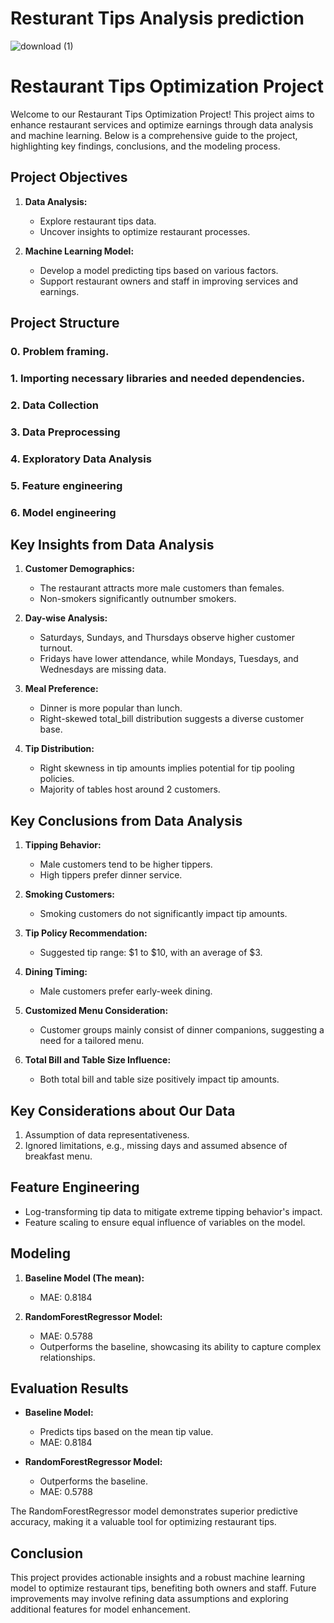 # Resturant Tips Analysis prediction
![download (1)](https://github.com/Abdallahelraey/Tip-prediction/assets/101267806/f6b5abbe-0d67-4e5c-b5b6-171084f30340)


# Restaurant Tips Optimization Project

Welcome to our Restaurant Tips Optimization Project! This project aims to enhance restaurant services and optimize earnings through data analysis and machine learning. Below is a comprehensive guide to the project, highlighting key findings, conclusions, and the modeling process.

## Project Objectives

1. **Data Analysis:**
   - Explore restaurant tips data.
   - Uncover insights to optimize restaurant processes.

2. **Machine Learning Model:**
   - Develop a model predicting tips based on various factors.
   - Support restaurant owners and staff in improving services and earnings.

## Project Structure

### 0. Problem framing.
### 1. Importing necessary libraries and needed dependencies.
### 2. Data Collection
### 3. Data Preprocessing
### 4. Exploratory Data Analysis
### 5. Feature engineering
### 6. Model engineering



## Key Insights from Data Analysis

1. **Customer Demographics:**
   - The restaurant attracts more male customers than females.
   - Non-smokers significantly outnumber smokers.

2. **Day-wise Analysis:**
   - Saturdays, Sundays, and Thursdays observe higher customer turnout.
   - Fridays have lower attendance, while Mondays, Tuesdays, and Wednesdays are missing data.

3. **Meal Preference:**
   - Dinner is more popular than lunch.
   - Right-skewed total_bill distribution suggests a diverse customer base.

4. **Tip Distribution:**
   - Right skewness in tip amounts implies potential for tip pooling policies.
   - Majority of tables host around 2 customers.

## Key Conclusions from Data Analysis

1. **Tipping Behavior:**
   - Male customers tend to be higher tippers.
   - High tippers prefer dinner service.

2. **Smoking Customers:**
   - Smoking customers do not significantly impact tip amounts.

3. **Tip Policy Recommendation:**
   - Suggested tip range: $1 to $10, with an average of $3.

4. **Dining Timing:**
   - Male customers prefer early-week dining.

5. **Customized Menu Consideration:**
   - Customer groups mainly consist of dinner companions, suggesting a need for a tailored menu.

6. **Total Bill and Table Size Influence:**
   - Both total bill and table size positively impact tip amounts.

## Key Considerations about Our Data

1. Assumption of data representativeness.
2. Ignored limitations, e.g., missing days and assumed absence of breakfast menu.

## Feature Engineering

- Log-transforming tip data to mitigate extreme tipping behavior's impact.
- Feature scaling to ensure equal influence of variables on the model.

## Modeling

1. **Baseline Model (The mean):**
   - MAE: 0.8184

2. **RandomForestRegressor Model:**
   - MAE: 0.5788
   - Outperforms the baseline, showcasing its ability to capture complex relationships.

## Evaluation Results

- **Baseline Model:**
  - Predicts tips based on the mean tip value.
  - MAE: 0.8184

- **RandomForestRegressor Model:**
  - Outperforms the baseline.
  - MAE: 0.5788

The RandomForestRegressor model demonstrates superior predictive accuracy, making it a valuable tool for optimizing restaurant tips.

## Conclusion

This project provides actionable insights and a robust machine learning model to optimize restaurant tips, benefiting both owners and staff. Future improvements may involve refining data assumptions and exploring additional features for model enhancement.
